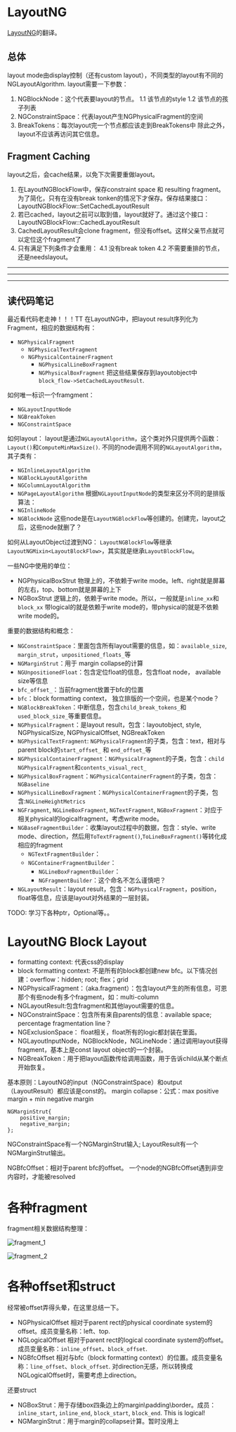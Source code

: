 # LayoutNG

[LayoutNG]("https://chromium.googlesource.com/chromium/src/+/master/third_party/WebKit/Source/core/layout/ng/README.md")的翻译。

## 总体
layout mode由display控制（还有custom layout），不同类型的layout有不同的NGLayoutAlgorithm.
layout需要一下参数：
1. NGBlockNode：这个代表要layout的节点。
	1.1 该节点的style
	1.2 该节点的孩子列表
2. NGConstraintSpace：代表layout产生NGPhysicalFragment的空间
3. BreakTokens：每次layout完一个节点都应该走到BreakTokens中
除此之外，layout不应该再访问其它信息。

## Fragment Caching
layout之后，会cache结果，以免下次需要重做layout。
1. 在LayoutNGBlockFlow中，保存constraint space 和 resulting fragment。为了简化，只有在没有break tonken的情况下才保存。保存结果接口：LayoutNGBlockFlow::SetCachedLayoutResult
2. 若已cached，layout之前可以取到值，layout就好了。通过这个接口：LayoutNGBlockFlow::CachedLayoutResult
3. CachedLayoutResult会clone fragment，但没有offset。这样父亲节点就可以定位这个fragment了
4. 只有满足下列条件才会重用：
	4.1 没有break token
	4.2 不需要重排的节点，还是needslayout。

---
---
---

## 读代码笔记
最近看代码老走神！！！TT
在LayoutNG中，把layout result序列化为Fragment，相应的数据结构有：
- `NGPhysicalFragment`
  - `NGPhysicalTextFragment`
  - `NGPhysicalContainerFragment`
    - `NGPhysicalLineBoxFragment`
    - `NGPhysicalBoxFragment`
把这些结果保存到layoutobject中`block_flow->SetCachedLayoutResult`.

如何唯一标识一个framgment：
- `NGLayoutInputNode`
- `NGBreakToken`
- `NGConstraintSpace`

如何layout：
layout是通过`NGLayoutAlgorithm`，这个类对外只提供两个函数：`Layout()`和`ComputeMinMaxSize()`.
不同的node调用不同的`NGLayoutAlgorithm`，其子类有：
- `NGInlineLayoutAlgorithm`
- `NGBlockLayoutAlgorithm`
- `NGColumnLayoutAlgorithm`
- `NGPageLayoutAlgorithm`
根据`NGLayoutInputNode`的类型来区分不同的是排版算法：
- `NGInlineNode`
- `NGBlockNode`
这些node是在`LayoutNGBlockFlow`等创建的。创建完，layout之后，这些node就删了？

如何从LayoutObject过渡到NG：
`LayoutNGBlockFlow`等继承`LayoutNGMixin<LayoutBlockFlow>`，其实就是继承`LayoutBlockFlow`。


一些NG中使用的单位：
- NGPhysicalBoxStrut 物理上的，不依赖于write mode。left、right就是屏幕的左右，top、bottom就是屏幕的上下
- NGBoxStrut 逻辑上的，依赖于write mode。所以，一般就是`inline_xx`和`block_xx`
带logical的就是依赖于write mode的，带physical的就是不依赖write mode的。


重要的数据结构和概念：
- `NGConstraintSpace`：里面包含所有layout需要的信息，如：`available_size`, `margin_strut`，`unpositioned_floats_`等
- `NGMarginStrut`：用于 margin collapse的计算
- `NGUnpositionedFloat`：包含定位float的信息，包含float node， available size等信息
- `bfc_offset_`：当前fragment放置于bfc的位置
- `bfc`：block formatting context， 独立排版的一个空间，也是某个node？
- `NGBlockBreakToken`：中断信息，包含`child_break_tokens_`和`used_block_size_`等重要信息。
- `NGPhysicalFragment`：是layout result，包含：layoutobject, style, NGPhysicalSize, NGPhysicalOffset, NGBreakToken
- `NGPhysicalTextFragment`: `NGPhysicalFragment`的子类，包含：text，相对与parent block的`start_offset_` 和 `end_offset_`等
- `NGPhysicalContainerFragment`：`NGPhysicalFragment`的子类，包含：`child NGPhysicalFragment`和`contents_visual_rect_`
- `NGPhysicalBoxFragment`：`NGPhysicalContainerFragment`的子类，包含：`NGBaseline`
- `NGPhysicalLineBoxFragment`：`NGPhysicalContainerFragment`的子类，包含:`NGLineHeightMetrics`
- `NGFragment`, `NGLineBoxFragment`, `NGTextFragment`, `NGBoxFragment`：对应于相关physical的logicalfragment，考虑write mode。
- `NGBaseFragmentBuilder`：收集layout过程中的数据，包含：style、write mode、direction，然后用`ToTextFragment()`,`ToLineBoxFragment()`等转化成相应的fragment
  - `NGTextFragmentBuilder`：
  - `NGContainerFragmentBuilder`：
    - `NGLineBoxFragmentBuilder`：
    - `NGFragmentBuilder`：这个命名不怎么谨慎吧？
- `NGLayoutResult`：layout result，包含：`NGPhysicalFragment`，position，float等信息，应该是layout对外结果的一层封装。


TODO:
学习下各种ptr，Optional等。。




# LayoutNG Block Layout

- formatting context: 代表css的display
- block formatting context: 不是所有的block都创建new bfc。以下情况创建：overflow：hidden; root; flex；grid
- NGPhysicalFragment：（aka.fragment）：包含layout产生的所有信息，可恩那个有些node有多个fragment，如：multi-column
- NGLayoutResult:包含fragment和其他layout需要的信息。
- NGConstraintSpace：包含所有来自parents的信息：available space; percentage fragmentation line？
- NGExclusionSpace： float相关，float所有的logic都封装在里面。
- NGLayoutInputNode，NGBlockNode，NGLineNode：通过调用layout获得fragment，基本上是const layout object的一个封装。
- NGBreakToken：用于把layout函数传给调用函数，用于告诉child从某个断点开始恢复。

基本原则：LayoutNG的input（NGConstraintSpace）和output（LayoutResult）都应该是const的。
margin collapse：公式：max positive margin + min negative margin

```
NGMarginStrut{
    positive_margin;
    negative_margin;
};

```
NGConstraintSpace有一个NGMarginStrut输入;
LayoutResult有一个NGMarginStrut输出。

NGBfcOffset：相对于parent bfc的offset。
一个node的NGBfcOffset遇到非空内容时，才能被resolved



# 各种fragment

fragment相关数据结构整理：

![fragment_1](./fragment_1.jpg)

![fragment_2](./fragment_2.jpg)


# 各种offset和struct

经常被offset弄得头晕，在这里总结一下。

- NGPhysicalOffset 相对于parent rect的physical coordinate system的offset。成员变量名称：left、top.
- NGLogicalOffset 相对于parent rect的logical coordinate system的offset。成员变量名称：`inline_offset`、`block_offset`.
- NGBfcOffset 相对与bfc（block formatting context）的位置。成员变量名称：`line_offset`、`block_offset`. 对direction无感，所以转换成NGLogicalOffset时，需要考虑上direction。

还要struct
- NGBoxStrut：用于存储box四条边上的margin\padding\border。成员：`inline_start`, `inline_end`, `block_start`, `block_end`. This is logical!
- NGMarginStrut：用于margin的collapse计算。暂时没用上
